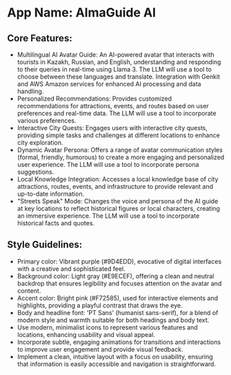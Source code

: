 # **App Name**: AlmaGuide AI

## Core Features:

- Multilingual AI Avatar Guide: An AI-powered avatar that interacts with tourists in Kazakh, Russian, and English, understanding and responding to their queries in real-time using Llama 3.  The LLM will use a tool to choose between these languages and translate. Integration with Genkit and AWS Amazon services for enhanced AI processing and data handling.
- Personalized Recommendations: Provides customized recommendations for attractions, events, and routes based on user preferences and real-time data. The LLM will use a tool to incorporate various preferences.
- Interactive City Quests: Engages users with interactive city quests, providing simple tasks and challenges at different locations to enhance city exploration.
- Dynamic Avatar Persona: Offers a range of avatar communication styles (formal, friendly, humorous) to create a more engaging and personalized user experience. The LLM will use a tool to incorporate persona suggestions.
- Local Knowledge Integration: Accesses a local knowledge base of city attractions, routes, events, and infrastructure to provide relevant and up-to-date information.
- "Streets Speak" Mode: Changes the voice and persona of the AI guide at key locations to reflect historical figures or local characters, creating an immersive experience. The LLM will use a tool to incorporate historical facts and quotes.

## Style Guidelines:

- Primary color: Vibrant purple (#9D4EDD), evocative of digital interfaces with a creative and sophisticated feel.
- Background color: Light gray (#E9ECEF), offering a clean and neutral backdrop that ensures legibility and focuses attention on the avatar and content.
- Accent color: Bright pink (#F72585), used for interactive elements and highlights, providing a playful contrast that draws the eye.
- Body and headline font: 'PT Sans' (humanist sans-serif), for a blend of modern style and warmth suitable for both headings and body text.
- Use modern, minimalist icons to represent various features and locations, enhancing usability and visual appeal.
- Incorporate subtle, engaging animations for transitions and interactions to improve user engagement and provide visual feedback.
- Implement a clean, intuitive layout with a focus on usability, ensuring that information is easily accessible and navigation is straightforward.